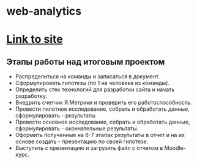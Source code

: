 # web-analytics

# [Link to site](https://web-analytics-rho.vercel.app/)

## Этапы работы над итоговым проектом
- Распределиться на команды и записаться в документ. 
- Сформулировать гипотезы (по 1 на человека из команды). 
- Определить стек технологий для разработки сайта и начать разработку. 
- Внедрить счетчик Я.Метрики и проверить его работоспособность.
- Провести пилотное исследование, собрать и обработать данные, сформулировать - результаты.
- Провести основное исследование, собрать и обработать данные, сформулировать - окончательные результаты.
- Оформить полученные на 6-7 этапах результаты в отчет и на их основе создать - презентацию по своей гипотезе. 
- Выступить с презентацию и загрузить файл с отчетом в Moodle-курс. 

